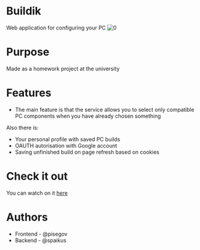 # Buildik
Web application for configuring your PC
![0](https://user-images.githubusercontent.com/58353454/137166086-093d974e-97f6-4403-839d-386e6b6e16b3.png)

# Purpose
Made as a homework project at the university

# Features
* The main feature is that the service allows you to select only compatible PC components when you have already chosen something

Also there is:
* Your personal profile with saved PC builds
* OAUTH autorisation with Google account
* Saving unfinished build on page refresh based on cookies

# Check it out
You can watch on it <a href="buildik.herokuapp.com/">here</a>

# Authors
* Frontend - @pisegov
* Backend - @spaikus
